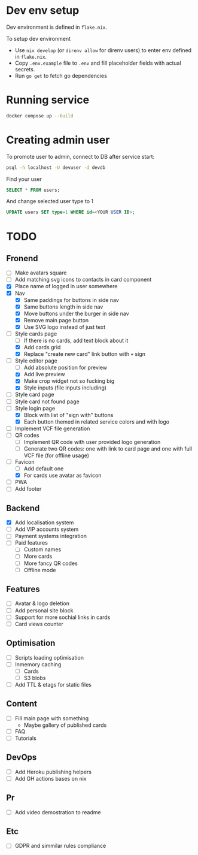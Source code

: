 # Dev env setup
Dev environment is defined in `flake.nix`.

То setup dev environment
- Use `nix develop` (or `direnv allow` for direnv users) to enter env defined in `flake.nix`.
- Copy `.env.example` file to `.env` and fill placeholder fields with actual secrets.
- Run `go get` to fetch go dependencies

# Running service
```sh
docker compose up --build
```

# Creating admin user
To promote user to admin, connect to DB after service start:
```sh
psql -h localhost -U devuser -d devdb
```
Find your user
```sql
SELECT * FROM users;
```
And change selected user type to 1
```sql
UPDATE users SET type=1 WHERE id=<YOUR USER ID>;
```

# TODO
## Fronend
- [ ] Make avatars square
- [ ] Add matching svg icons to contacts in card component
- [X] Place name of logged in user somewhere
- [X] Nav
  - [X] Same paddings for buttons in side nav
  - [X] Same buttons length in side nav
  - [X] Move buttons under the burger in side nav
  - [X] Remove main page button
  - [X] Use SVG logo instead of just text
- [ ] Style cards page
  - [ ] If there is no cards, add text block about it
  - [X] Add cards grid
  - [X] Replace "create new card" link button with `+` sign
- [ ] Style editor page
  - [ ] Add absolute position for preview
  - [X] Add live preview
  - [X] Make crop widget not so fucking big
  - [X] Style inputs (file inputs including)
- [ ] Style card page
- [ ] Style card not found page
- [ ] Style login page
  - [X] Block with list of "sign with" buttons
  - [X] Each button themed in related service colors and with logo
- [ ] Implement VCF file generation
- [ ] QR codes
  - [ ] Implement QR code with user provided logo generation
  - [ ] Generate two QR codes: one with link to card page and one with full VCF file (for offline usage)
- [ ] Favicon
  - [ ] Add default one
  - [X] For cards use avatar as favicon
- [ ] PWA
- [ ] Add footer
## Backend
- [X] Add localisation system
- [ ] Add VIP accounts system
- [ ] Payment systems integration
- [ ] Paid features
  - [ ] Custom names
  - [ ] More cards
  - [ ] More fancy QR codes
  - [ ] Offline mode
## Features
- [ ] Avatar & logo deletion
- [ ] Add personal site block
- [ ] Support for more sochial links in cards
- [ ] Card views counter
## Optimisation
- [ ] Scripts loading optimisation
- [ ] Inmemory caching
  - [ ] Cards
  - [ ] S3 blobs
- [ ] Add TTL & etags for static files
## Content
- [ ] Fill main page with something
  - Maybe gallery of published cards
- [ ] FAQ
- [ ] Tutorials
## DevOps
- [ ] Add Heroku publishing helpers
- [ ] Add GH actions bases on nix
## Pr
- [ ] Add video demostration to readme
## Etc
- [ ] GDPR and simmilar rules compliance
